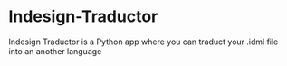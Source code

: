 # Indesign-Traductor
Indesign Traductor is a Python app where you can traduct your .idml file into an another language
